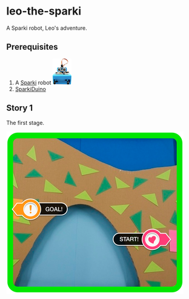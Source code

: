 leo-the-sparki
==============

A Sparki robot, Leo's adventure.

## Prerequisites

1. A [Sparki](http://arcbotics.com/products/sparki/) robot ![Sparki Face](images/sparki.png)
1. [SparkiDuino](http://arcbotics.com/products/sparki/start/)

## Story 1

The first stage.

![Story 1 field](images/story1-field.png)
